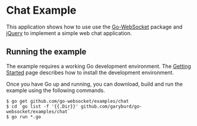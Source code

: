 # Chat Example

This application shows how to use use the
[Go-WebSocket](https://github.com/garyburd/go-websocket) package and
[jQuery](http://jquery.com) to implement a simple web chat application.

## Running the example

The example requires a working Go development environment. The [Getting
Started](http://golang.org/doc/install) page describes how to install the
development environment.

Once you have Go up and running, you can download, build and run the example
using the following commands.

    $ go get github.com/go-websocket/examples/chat
    $ cd `go list -f '{{.Dir}}' github.com/garyburd/go-websocket/examples/chat`
    $ go run *.go

